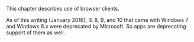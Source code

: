 This chapter describes use of browser clients.

As of this writing (January 2016), IE 8, 9, and 10 that came with Windows 7 and Windows 8.x were deprecated by Microsoft.
So apps are deprecating support of them as well.
